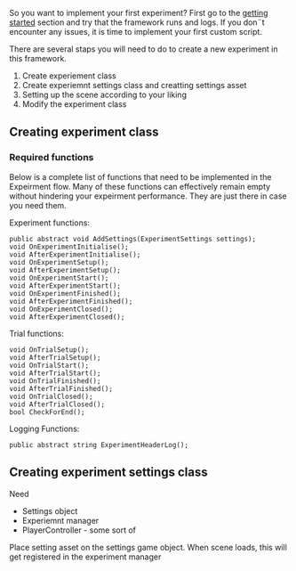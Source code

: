 So you want to implement your first experiment? First go to the [getting started](getting-started.md) section and try that the framework runs and logs. If you don¨t encounter any issues, it is time to implement your first custom script.

There are several staps you will need to do to create a new experiment in this framework.

1. Create experiement class
2. Create experiemnt settings class and creatting settings asset
3. Setting up the scene according to your liking
4. Modify the experiment class

## Creating experiment class

### Required functions
Below is a complete list of functions that need to be implemented in the Expeirment flow. Many of these functions can effectively remain empty without hindering your expeirment performance. They are just there in case you need them.

Experiment functions:
```{c#}
public abstract void AddSettings(ExperimentSettings settings);
void OnExperimentInitialise();
void AfterExperimentInitialise();
void OnExperimentSetup();
void AfterExperimentSetup();
void OnExperimentStart();
void AfterExperimentStart();
void OnExperimentFinished();
void AfterExperimentFinished();
void OnExperimentClosed();
void AfterExperimentClosed();
```

Trial functions:
```{c#}
void OnTrialSetup();
void AfterTrialSetup();
void OnTrialStart();
void AfterTrialStart();
void OnTrialFinished();
void AfterTrialFinished();
void OnTrialClosed();
void AfterTrialClosed();
bool CheckForEnd();
```

Logging Functions:
```{c#}
public abstract string ExperimentHeaderLog();
```

## Creating experiment settings class


Need
- Settings object
- Experiemnt manager
- PlayerController - some sort of

Place setting asset on the settings game object. When scene loads, this will get registered in the experiment manager


